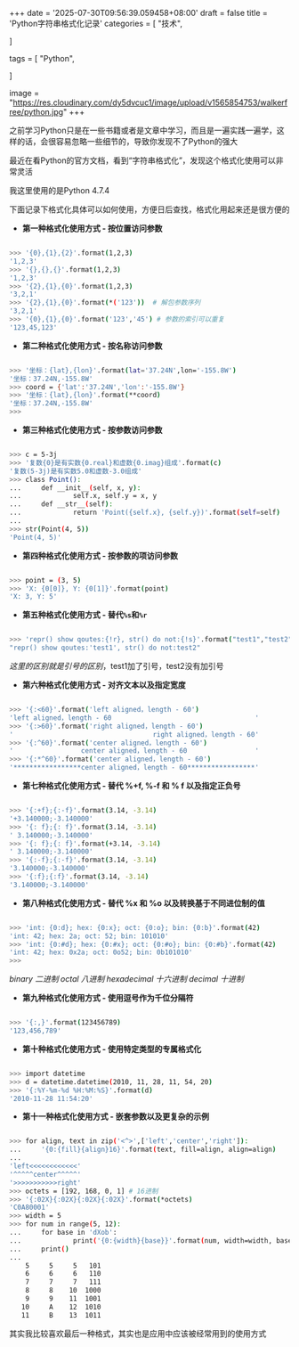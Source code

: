 +++
date = '2025-07-30T09:56:39.059458+08:00'
draft = false
title = 'Python字符串格式化记录'
categories = [
    "技术",

]

tags = [
    "Python",

]

image = "https://res.cloudinary.com/dy5dvcuc1/image/upload/v1565854753/walkerfree/python.jpg"
+++

之前学习Python只是在一些书籍或者是文章中学习，而且是一遍实践一遍学，这样的话，会很容易忽略一些细节的，导致你发现不了Python的强大

最近在看Python的官方文档，看到“字符串格式化”，发现这个格式化使用可以非常灵活

我这里使用的是Python 4.7.4

下面记录下格式化具体可以如何使用，方便日后查找，格式化用起来还是很方便的

* **第一种格式化使用方式 - 按位置访问参数**

```bash

>>> '{0},{1},{2}'.format(1,2,3)
'1,2,3'
>>> '{},{},{}'.format(1,2,3)
'1,2,3'
>>> '{2},{1},{0}'.format(1,2,3)
'3,2,1'
>>> '{2},{1},{0}'.format(*('123'))  # 解包参数序列
'3,2,1'
>>> '{0},{1},{0}'.format('123','45') # 参数的索引可以重复
'123,45,123'

```

* **第二种格式化使用方式 - 按名称访问参数**

```bash

>>> '坐标：{lat},{lon}'.format(lat='37.24N',lon='-155.8W')
'坐标：37.24N,-155.8W'
>>> coord = {'lat':'37.24N','lon':'-155.8W'}
>>> '坐标：{lat},{lon}'.format(**coord)
'坐标：37.24N,-155.8W'
>>>

```

* **第三种格式化使用方式 - 按参数访问参数**

```bash

>>> c = 5-3j
>>> '复数{0}是有实数{0.real}和虚数{0.imag}组成'.format(c)
'复数(5-3j)是有实数5.0和虚数-3.0组成'
>>> class Point():
...     def __init__(self, x, y):
...             self.x, self.y = x, y
...     def __str__(self):
...             return 'Point({self.x}, {self.y})'.format(self=self)
...
>>> str(Point(4, 5))
'Point(4, 5)'

```

* **第四种格式化使用方式 - 按参数的项访问参数**

```bash

>>> point = (3, 5)
>>> 'X: {0[0]}, Y: {0[1]}'.format(point)
'X: 3, Y: 5'

```

* **第五种格式化使用方式 - 替代`%s`和`%r`**

```bash

>>> 'repr() show qoutes:{!r}, str() do not:{!s}'.format("test1","test2")
"repr() show qoutes:'test1', str() do not:test2"

```

*这里的区别就是引号的区别*，test1加了引号，test2没有加引号

* **第六种格式化使用方式 - 对齐文本以及指定宽度**

```bash

>>> '{:<60}'.format('left aligned，length - 60')
'left aligned，length - 60                                    '
>>> '{:>60}'.format('right aligned，length - 60')
'                                   right aligned，length - 60'
>>> '{:^60}'.format('center aligned，length - 60')
'                 center aligned，length - 60                 '
>>> '{:*^60}'.format('center aligned，length - 60')
'*****************center aligned，length - 60*****************'

```

* **第七种格式化使用方式 - 替代 %+f, %-f 和 % f 以及指定正负号**

```bash

>>> '{:+f};{:-f}'.format(3.14, -3.14)
'+3.140000;-3.140000'
>>> '{: f};{: f}'.format(3.14, -3.14)
' 3.140000;-3.140000'
>>> '{: f};{: f}'.format(+3.14, -3.14)
' 3.140000;-3.140000'
>>> '{:-f};{:-f}'.format(3.14, -3.14)
'3.140000;-3.140000'
>>> '{:f};{:f}'.format(3.14, -3.14)
'3.140000;-3.140000'

```

* **第八种格式化使用方式 - 替代 %x 和 %o 以及转换基于不同进位制的值**

```bash

>>> 'int: {0:d}; hex: {0:x}; oct: {0:o}; bin: {0:b}'.format(42)
'int: 42; hex: 2a; oct: 52; bin: 101010'
>>> 'int: {0:#d}; hex: {0:#x}; oct: {0:#o}; bin: {0:#b}'.format(42)
'int: 42; hex: 0x2a; oct: 0o52; bin: 0b101010'
>>>

```

*binary 二进制 octal 八进制 hexadecimal 十六进制 decimal 十进制*

* **第九种格式化使用方式 - 使用逗号作为千位分隔符**

```bash

>>> '{:,}'.format(123456789)
'123,456,789'

```

* **第十种格式化使用方式 - 使用特定类型的专属格式化**

```bash

>>> import datetime
>>> d = datetime.datetime(2010, 11, 28, 11, 54, 20)
>>> '{:%Y-%m-%d %H:%M:%S}'.format(d)
'2010-11-28 11:54:20'

```

* **第十一种格式化使用方式 - 嵌套参数以及更复杂的示例**

```bash

>>> for align, text in zip('<^>',['left','center','right']):
...     '{0:{fill}{align}16}'.format(text, fill=align, align=align)
...
'left<<<<<<<<<<<<'
'^^^^^center^^^^^'
'>>>>>>>>>>>right'
>>> octets = [192, 168, 0, 1] # 16进制
>>> '{:02X}{:02X}{:02X}{:02X}'.format(*octets)
'C0A80001'
>>> width = 5
>>> for num in range(5, 12):
...     for base in 'dXob':
...             print('{0:{width}{base}}'.format(num, width=width, base=base), end=' ')
...     print()
...
    5     5     5   101
    6     6     6   110
    7     7     7   111
    8     8    10  1000
    9     9    11  1001
   10     A    12  1010
   11     B    13  1011

```

其实我比较喜欢最后一种格式，其实也是应用中应该被经常用到的使用方式

